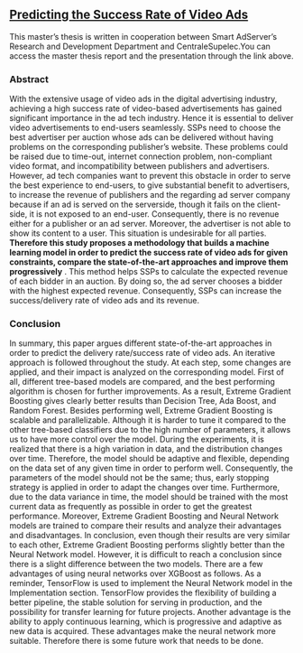 ## [Predicting the Success Rate of Video Ads](https://github.com/buseOzr/PredictingtheSuccessRate)

This master’s thesis is written in cooperation between Smart AdServer’s Research and
Development Department and CentraleSupelec.You can access the master thesis report and the presentation through the link above.

### Abstract
With the extensive usage of video ads in the digital advertising industry,
achieving a high success rate of video-based advertisements has gained significant importance
in the ad tech industry. Hence it is essential to deliver video advertisements to end-users
seamlessly. SSPs need to choose the best advertiser per auction whose ads can
be delivered without having problems on the corresponding publisher’s website. These
problems could be raised due to time-out, internet connection problem, non-compliant
video format, and incompatibility between publishers and advertisers.
However, ad tech companies want to prevent this obstacle in order to serve the best
experience to end-users, to give substantial benefit to advertisers, to increase the revenue
of publishers and the regarding ad server company because if an ad is served on the serverside,
though it fails on the client-side, it is not exposed to an end-user. Consequently,
there is no revenue either for a publisher or an ad server. Moreover, the advertiser is not
able to show its content to a user. This situation is undesirable for all parties. __Therefore
this study proposes a methodology that builds a machine learning model in order to
predict the success rate of video ads for given constraints, compare the state-of-the-art approaches and improve them progressively__
. This method helps SSPs to calculate the expected revenue of each bidder in an auction. By doing so, the ad server
chooses a bidder with the highest expected revenue. Consequently, SSPs can
increase the success/delivery rate of video ads and its revenue.

### Conclusion

In summary, this paper argues different state-of-the-art approaches in order to predict
the delivery rate/success rate of video ads. An iterative approach is followed throughout
the study. At each step, some changes are applied, and their impact is analyzed on
the corresponding model. First of all, different tree-based models are compared, and
the best performing algorithm is chosen for further improvements. As a result, Extreme
Gradient Boosting gives clearly better results than Decision Tree, Ada Boost, and Random
Forest. Besides performing well, Extreme Gradient Boosting is scalable and parallelizable.
Although it is harder to tune it compared to the other tree-based classifiers due to the
high number of parameters, it allows us to have more control over the model.
During the experiments, it is realized that there is a high variation in data, and the
distribution changes over time. Therefore, the model should be adaptive and flexible,
depending on the data set of any given time in order to perform well. Consequently, the
parameters of the model should not be the same; thus, early stopping strategy is applied
in order to adapt the changes over time. Furthermore, due to the data variance in time,
the model should be trained with the most current data as frequently as possible in order
to get the greatest performance.
Moreover, Extreme Gradient Boosting and Neural Network models are trained to
compare their results and analyze their advantages and disadvantages. In conclusion,
even though their results are very similar to each other, Extreme Gradient Boosting performs
slightly better than the Neural Network model. However, it is difficult to reach a
conclusion since there is a slight difference between the two models. There are a few advantages
of using neural networks over XGBoost as follows. As a reminder, TensorFlow is
used to implement the Neural Network model in the Implementation section. TensorFlow
provides the flexibility of building a better pipeline, the stable solution for serving in production,
and the possibility for transfer learning for future projects. Another advantage
is the ability to apply continuous learning, which is progressive and adaptive as new data
is acquired. These advantages make the neural network more suitable. Therefore there is
some future work that needs to be done.
